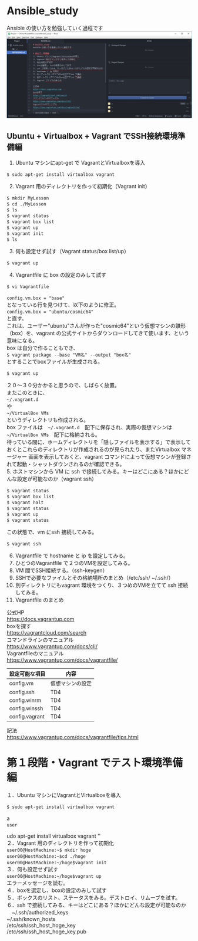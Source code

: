 # Ansible_study
Ansible の使い方を勉強していく過程です
<img src="images/atom.jpg">

## Ubuntu + Virtualbox + Vagrant でSSH接続環境準備編
1. Ubuntu マシンにapt-get で VagrantとVirtualboxを導入  
```
$ sudo apt-get install virtualbox vagrant
```
2. Vagrant 用のディレクトリを作って初期化（Vagrant init）  
```
$ mkdir MyLesson
$ cd ./MyLesson
$ ls
$ vagrant status
$ vagrant box list
$ vagrant up
$ vagrant init
$ ls
```
3. 何も設定せず試す（Vagrant status/box list/up）  
```
$ vagrant up
```
4. Vagrantfile に box の設定のみして試す  
```
$ vi Vagrantfile
```  
`config.vm.box = "base"`  
となっている行を見つけて、以下のように修正。  
`config.vm.box = "ubuntu/cosmic64"`  
と直す。  
これは、ユーザー"ubuntu"さんが作った"cosmic64"という仮想マシンの雛形（box）を、vagrant の公式サイトからダウンロードしてきて使います、という意味になる。  
box は自分で作ることもでき、  
`$ vagrant package --base "VM名" --output "box名"`  
とすることでboxファイルが生成される。
```
$ vagrant up
```  
２０〜３０分かかると思うので、しばらく放置。  
またこのときに、  
`~/.vagrant.d`  
や  
`~/VirtualBox VMs`  
というディレクトリも作成される。  
box ファイルは　`~/.vagrant.d`　配下に保存され、実際の仮想マシンは　`~/VirtualBox VMs`　配下に格納される。  
待っている間に、ホームディレクトリを「隠しファイルを表示する」で表示しておくとこれらのディレクトリが作成されるのが見られたり、またVirtualbox マネージャー 画面を表示しておくと、vagrant コマンドによって仮想マシンが登録されて起動・シャットダウンされるのが確認できる。  
5. ホストマシンから VM に ssh で接続してみる。キーはどこにある？ほかにどんな設定が可能なのか（vagrant ssh）  
```
$ vagrant status
$ vagrant box list  
$ vagrant halt
$ vagrant status
$ vagrant up
$ vagrant status
```  
この状態で、vm にssh 接続してみる。  
```
$ vagrant ssh  
```  

6. Vagrantfile で hostname と ip を設定してみる。  
7. ひとつのVagrantfile で２つのVMを設定してみる。  
8. VM 間でSSH接続する。（ssh-keygen）  
9. SSHで必要なファイルとその格納場所のまとめ（/etc/ssh/ ~/.ssh/）  
10. 別ディレクトリにもvagrant 環境をつくり、３つめのVMを立てて ssh 接続してみる。  
11. Vagrantfile のまとめ  

公式HP  
https://docs.vagrantup.com  
boxを探す  
https://vagrantcloud.com/search  
コマンドラインのマニュアル  
https://www.vagrantup.com/docs/cli/  
Vagrantfileのマニュアル  
https://www.vagrantup.com/docs/vagrantfile/  

 設定可能な項目 | 内容
----|----
 config.vm | 仮想マシンの設定
 config.ssh | TD4
 config.winrm | TD4
 config.winssh | TD4
 config.vagrant | TD4

記法  
https://www.vagrantup.com/docs/vagrantfile/tips.html  

# 第１段階・Vagrant でテスト環境準備編
１．Ubuntu マシンにVagrantとVirtualboxを導入  
```sh
$ sudo apt-get install virtualbox vagrant
```

a  
`user `


udo apt-get install virtualbox vagrant ''  
２．Vagrant 用のディレクトリを作って初期化  
`user00@HostMachine:~$ mkdir hoge`  
`user00@HostMachine:~$cd ./hoge`  
`user00@HostMachine:~/hoge$vagrant init`  
３．何も設定せず試す  
`user00@HostMachine:~/hoge$vagrant up`  
エラーメッセージを読む。  
４．boxを選定し、boxの設定のみして試す  
５．ボックスのリスト、ステータスをみる。デストロイ、リムーブを試す。  
６．ssh で接続してみる、キーはどこにある？ほかにどんな設定が可能なのか  
　~/.ssh/authorized_keys  
 ~/.ssh/known_hosts  
 /etc/ssh/ssh_host_hoge_key  
 /etc/ssh/ssh_host_hoge_key.pub  
